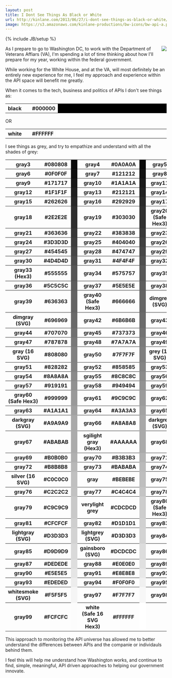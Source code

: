 ```yaml
---
layout: post
title: I Dont See Things As Black or White
url: http://kinlane.com/2013/06/27/i-dont-see-things-as-black-or-white/
image: https://s3.amazonaws.com/kinlane-productions/bw-icons/bw-api-a.png
---
```

{% include JB/setup %}
<p><img src="https://s3.amazonaws.com/kinlane-productions/pif/pif-smaller.jpg"  align="right" /></p>
<p>As I prepare to go to Washington DC, to work with the Department of Veterans Affiars (VA), I'm spending a lot of time thinking about how I'll prepare for my year, working within the federal government. &nbsp;</p>
<p>While working for the White House, and at the VA, will most definitely be an entirely new experience for me, I feel my approach and experience within the API space will benefit me greatly.&nbsp;</p>
<p>When it comes to the tech, business and politics of APIs I don't see things as:</p>
<table>
<tr>
<th style="text-align: left;" width="15%">black</th><th width="5%">#000000</th>
<td bgcolor="#000000">&nbsp;</td>
</tr>
</table>
<p>OR</p>
<table>

<tr>
<th style="text-align: left;" width="15%">white</th><th width="5%">#FFFFFF</th>
<td bgcolor="#FFFFFF">&nbsp;</td>
</tr>

</table>
<p>I see things as grey, and try to empathize and understand with all the shades of grey:</p>
<table>

<tr>
<th>gray3</th><th>#080808</th>
<td bgcolor="#080808">&nbsp;</td>
<th>gray4</th><th>#0A0A0A</th>
<td bgcolor="#0A0A0A">&nbsp;</td>
<th>gray5</th><th>#0D0D0D</th>
<td bgcolor="#0D0D0D">&nbsp;</td>
</tr>
<tr>
<th>gray6</th><th>#0F0F0F</th>
<td bgcolor="#0F0F0F">&nbsp;</td>
<th>gray7</th><th>#121212</th>
<td bgcolor="#121212">&nbsp;</td>
<th>gray8</th><th>#141414</th>
<td bgcolor="#141414">&nbsp;</td>
</tr>
<tr>
<th>gray9</th><th>#171717</th>
<td bgcolor="#171717">&nbsp;</td>
<th>gray10</th><th>#1A1A1A</th>
<td bgcolor="#1A1A1A">&nbsp;</td>
<th>gray11</th><th>#1C1C1C</th>
<td bgcolor="#1C1C1C">&nbsp;</td>
</tr>
<tr>
<th>gray12</th><th>#1F1F1F</th>
<td bgcolor="#1F1F1F">&nbsp;</td>
<th>gray13</th><th>#212121</th>
<td bgcolor="#212121">&nbsp;</td>
<th>gray14</th><th>#242424</th>
<td bgcolor="#242424">&nbsp;</td>
</tr>
<tr>
<th>gray15</th><th>#262626</th>
<td bgcolor="#262626">&nbsp;</td>
<th>gray16</th><th>#292929</th>
<td bgcolor="#292929">&nbsp;</td>
<th>gray17</th><th>#2B2B2B</th>
<td bgcolor="#2B2B2B">&nbsp;</td>
</tr>
<tr>
<th>gray18</th><th>#2E2E2E</th>
<td bgcolor="#2E2E2E">&nbsp;</td>
<th>gray19</th><th>#303030</th>
<td bgcolor="#303030">&nbsp;</td>
<th>gray20 (Safe Hex3)</th><th>#333333</th>
<td bgcolor="#333333">&nbsp;</td>
</tr>
<tr>
<th>gray21</th><th>#363636</th>
<td bgcolor="#363636">&nbsp;</td>
<th>gray22</th><th>#383838</th>
<td bgcolor="#383838">&nbsp;</td>
<th>gray23</th><th>#3B3B3B</th>
<td bgcolor="#3B3B3B">&nbsp;</td>
</tr>
<tr>
<th>gray24</th><th>#3D3D3D</th>
<td bgcolor="#3D3D3D">&nbsp;</td>
<th>gray25</th><th>#404040</th>
<td bgcolor="#404040">&nbsp;</td>
<th>gray26</th><th>#424242</th>
<td bgcolor="#424242">&nbsp;</td>
</tr>
<tr>
<th>gray27</th><th>#454545</th>
<td bgcolor="#454545">&nbsp;</td>
<th>gray28</th><th>#474747</th>
<td bgcolor="#474747">&nbsp;</td>
<th>gray29</th><th>#4A4A4A</th>
<td bgcolor="#4A4A4A">&nbsp;</td>
</tr>
<tr>
<th>gray30</th><th>#4D4D4D</th>
<td bgcolor="#4D4D4D">&nbsp;</td>
<th>gray31</th><th>#4F4F4F</th>
<td bgcolor="#4F4F4F">&nbsp;</td>
<th>gray32</th><th>#525252</th>
<td bgcolor="#525252">&nbsp;</td>
</tr>
<tr>
<th>gray33 (Hex3)</th><th>#555555</th>
<td bgcolor="#555555">&nbsp;</td>
<th>gray34</th><th>#575757</th>
<td bgcolor="#575757">&nbsp;</td>
<th>gray35</th><th>#595959</th>
<td bgcolor="#595959">&nbsp;</td>
</tr>
<tr>
<th>gray36</th><th>#5C5C5C</th>
<td bgcolor="#5C5C5C">&nbsp;</td>
<th>gray37</th><th>#5E5E5E</th>
<td bgcolor="#5E5E5E">&nbsp;</td>
<th>gray38</th><th>#616161</th>
<td bgcolor="#616161">&nbsp;</td>
</tr>
<tr>
<th>gray39</th><th>#636363</th>
<td bgcolor="#636363">&nbsp;</td>
<th>gray40 (Safe Hex3)</th><th>#666666</th>
<td bgcolor="#666666">&nbsp;</td>
<th>dimgrey (SVG)</th><th>#696969</th>
<td bgcolor="#696969">&nbsp;</td>
</tr>
<tr>
<th>dimgray (SVG)</th><th>#696969</th>
<td bgcolor="#696969">&nbsp;</td>
<th>gray42</th><th>#6B6B6B</th>
<td bgcolor="#6B6B6B">&nbsp;</td>
<th>gray43</th><th>#6E6E6E</th>
<td bgcolor="#6E6E6E">&nbsp;</td>
</tr>
<tr>
<th>gray44</th><th>#707070</th>
<td bgcolor="#707070">&nbsp;</td>
<th>gray45</th><th>#737373</th>
<td bgcolor="#737373">&nbsp;</td>
<th>gray46</th><th>#757575</th>
<td bgcolor="#757575">&nbsp;</td>
</tr>
<tr>
<th>gray47</th><th>#787878</th>
<td bgcolor="#787878">&nbsp;</td>
<th>gray48</th><th>#7A7A7A</th>
<td bgcolor="#7A7A7A">&nbsp;</td>
<th>gray49</th><th>#7D7D7D</th>
<td bgcolor="#7D7D7D">&nbsp;</td>
</tr>
<tr>
<th>gray (16 SVG)</th><th>#808080</th>
<td bgcolor="#808080">&nbsp;</td>
<th>gray50</th><th>#7F7F7F</th>
<td bgcolor="#7F7F7F">&nbsp;</td>
<th>grey (16 SVG)</th><th>#808080</th>
<td bgcolor="#808080">&nbsp;</td>
</tr>
<tr>
<th>gray51</th><th>#828282</th>
<td bgcolor="#828282">&nbsp;</td>
<th>gray52</th><th>#858585</th>
<td bgcolor="#858585">&nbsp;</td>
<th>gray53</th><th>#878787</th>
<td bgcolor="#878787">&nbsp;</td>
</tr>
<tr>
<th>gray54</th><th>#8A8A8A</th>
<td bgcolor="#8A8A8A">&nbsp;</td>
<th>gray55</th><th>#8C8C8C</th>
<td bgcolor="#8C8C8C">&nbsp;</td>
<th>gray56</th><th>#8F8F8F</th>
<td bgcolor="#8F8F8F">&nbsp;</td>
</tr>
<tr>
<th>gray57</th><th>#919191</th>
<td bgcolor="#919191">&nbsp;</td>
<th>gray58</th><th>#949494</th>
<td bgcolor="#949494">&nbsp;</td>
<th>gray59</th><th>#969696</th>
<td bgcolor="#969696">&nbsp;</td>
</tr>
<tr>
<th>gray60 (Safe Hex3)</th><th>#999999</th>
<td bgcolor="#999999">&nbsp;</td>
<th>gray61</th><th>#9C9C9C</th>
<td bgcolor="#9C9C9C">&nbsp;</td>
<th>gray62</th><th>#9E9E9E</th>
<td bgcolor="#9E9E9E">&nbsp;</td>
</tr>
<tr>
<th>gray63</th><th>#A1A1A1</th>
<td bgcolor="#A1A1A1">&nbsp;</td>
<th>gray64</th><th>#A3A3A3</th>
<td bgcolor="#A3A3A3">&nbsp;</td>
<th>gray65</th><th>#A6A6A6</th>
<td bgcolor="#A6A6A6">&nbsp;</td>
</tr>
<tr>
<th>darkgray (SVG)</th><th>#A9A9A9</th>
<td bgcolor="#A9A9A9">&nbsp;</td>
<th>gray66</th><th>#A8A8A8</th>
<td bgcolor="#A8A8A8">&nbsp;</td>
<th>darkgrey (SVG)</th><th>#A9A9A9</th>
<td bgcolor="#A9A9A9">&nbsp;</td>
</tr>
<tr>
<th>gray67</th><th>#ABABAB</th>
<td bgcolor="#ABABAB">&nbsp;</td>
<th>sgilight gray (Hex3)</th><th>#AAAAAA</th>
<td bgcolor="#AAAAAA">&nbsp;</td>
<th>gray68</th><th>#ADADAD</th>
<td bgcolor="#ADADAD">&nbsp;</td>
</tr>
<tr>
<th>gray69</th><th>#B0B0B0</th>
<td bgcolor="#B0B0B0">&nbsp;</td>
<th>gray70</th><th>#B3B3B3</th>
<td bgcolor="#B3B3B3">&nbsp;</td>
<th>gray71</th><th>#B5B5B5</th>
<td bgcolor="#B5B5B5">&nbsp;</td>
</tr>
<tr>
<th>gray72</th><th>#B8B8B8</th>
<td bgcolor="#B8B8B8">&nbsp;</td>
<th>gray73</th><th>#BABABA</th>
<td bgcolor="#BABABA">&nbsp;</td>
<th>gray74</th><th>#BDBDBD</th>
<td bgcolor="#BDBDBD">&nbsp;</td>
</tr>
<tr>
<th>silver (16 SVG)</th><th>#C0C0C0</th>
<td bgcolor="#C0C0C0">&nbsp;</td>
<th>gray</th><th>#BEBEBE</th>
<td bgcolor="#BEBEBE">&nbsp;</td>
<th>gray75</th><th>#BFBFBF</th>
<td bgcolor="#BFBFBF">&nbsp;</td>
</tr>
<tr>
<th>gray76</th><th>#C2C2C2</th>
<td bgcolor="#C2C2C2">&nbsp;</td>
<th>gray77</th><th>#C4C4C4</th>
<td bgcolor="#C4C4C4">&nbsp;</td>
<th>gray78</th><th>#C7C7C7</th>
<td bgcolor="#C7C7C7">&nbsp;</td>
</tr>
<tr>
<th>gray79</th><th>#C9C9C9</th>
<td bgcolor="#C9C9C9">&nbsp;</td>
<th>verylight grey</th><th>#CDCDCD</th>
<td bgcolor="#CDCDCD">&nbsp;</td>
<th>gray80 (Safe Hex3)</th><th>#CCCCCC</th>
<td bgcolor="#CCCCCC">&nbsp;</td>
</tr>
<tr>
<th>gray81</th><th>#CFCFCF</th>
<td bgcolor="#CFCFCF">&nbsp;</td>
<th>gray82</th><th>#D1D1D1</th>
<td bgcolor="#D1D1D1">&nbsp;</td>
<th>gray83</th><th>#D4D4D4</th>
<td bgcolor="#D4D4D4">&nbsp;</td>
</tr>
<tr>
<th>lightgray (SVG)</th><th>#D3D3D3</th>
<td bgcolor="#D3D3D3">&nbsp;</td>
<th>lightgrey (SVG)</th><th>#D3D3D3</th>
<td bgcolor="#D3D3D3">&nbsp;</td>
<th>gray84</th><th>#D6D6D6</th>
<td bgcolor="#D6D6D6">&nbsp;</td>
</tr>
<tr>
<th>gray85</th><th>#D9D9D9</th>
<td bgcolor="#D9D9D9">&nbsp;</td>
<th>gainsboro (SVG)</th><th>#DCDCDC</th>
<td bgcolor="#DCDCDC">&nbsp;</td>
<th>gray86</th><th>#DBDBDB</th>
<td bgcolor="#DBDBDB">&nbsp;</td>
</tr>
<tr>
<th>gray87</th><th>#DEDEDE</th>
<td bgcolor="#DEDEDE">&nbsp;</td>
<th>gray88</th><th>#E0E0E0</th>
<td bgcolor="#E0E0E0">&nbsp;</td>
<th>gray89</th><th>#E3E3E3</th>
<td bgcolor="#E3E3E3">&nbsp;</td>
</tr>
<tr>
<th>gray90</th><th>#E5E5E5</th>
<td bgcolor="#E5E5E5">&nbsp;</td>
<th>gray91</th><th>#E8E8E8</th>
<td bgcolor="#E8E8E8">&nbsp;</td>
<th>gray92</th><th>#EBEBEB</th>
<td bgcolor="#EBEBEB">&nbsp;</td>
</tr>
<tr>
<th>gray93</th><th>#EDEDED</th>
<td bgcolor="#EDEDED">&nbsp;</td>
<th>gray94</th><th>#F0F0F0</th>
<td bgcolor="#F0F0F0">&nbsp;</td>
<th>gray95</th><th>#F2F2F2</th>
<td bgcolor="#F2F2F2">&nbsp;</td>
</tr>
<tr>
<th>whitesmoke (SVG)</th><th>#F5F5F5</th>
<td bgcolor="#F5F5F5">&nbsp;</td>
<th>gray97</th><th>#F7F7F7</th>
<td bgcolor="#F7F7F7">&nbsp;</td>
<th>gray98</th><th>#FAFAFA</th>
<td bgcolor="#FAFAFA">&nbsp;</td>
</tr>
<tr>
<th>gray99</th><th>#FCFCFC</th>
<td bgcolor="#FCFCFC">&nbsp;</td>
<th>white (Safe 16 SVG Hex3)</th><th>#FFFFFF</th>
<td bgcolor="#FFFFFF">&nbsp;</td>
<th>&nbsp;</th><th>&nbsp;</th>
</tr>

</table>
<p>This iapproach to monitoring the API universe has allowed me to better understand the differences between APIs and the companie or individauls behind them. &nbsp;</p>
<p>I feel this will help me understand how Washington works, and continue to find, simple, meaningful, API driven approaches to helping our government innovate.</p>